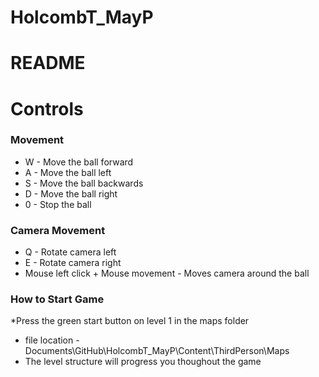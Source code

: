 # HolcombT_MayP
# README

# Controls
### Movement
* W - Move the ball forward
* A - Move the ball left
* S - Move the ball backwards
* D - Move the ball right
* 0 - Stop the ball

### Camera Movement
* Q - Rotate camera left
* E - Rotate camera right
* Mouse left click + Mouse movement - Moves camera around the ball

### How to Start Game
*Press the green start button on level 1 in the maps folder
* file location - Documents\GitHub\HolcombT_MayP\Content\ThirdPerson\Maps
* The level structure will progress you thoughout the game

